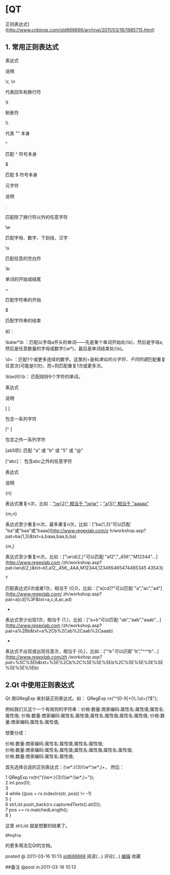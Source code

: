 #  [QT
正则表达式](http://www.cnblogs.com/sld666666/archive/2011/03/16/1985715.html)

## 1\. 常用正则表达式

表达式

说明

\r, \n

代表回车和换行符

\t

制表符

\\\

代表 "\" 本身

\^

匹配 ^ 符号本身

\$

匹配 $ 符号本身

元字符

说明

.

匹配除了换行符以外的任意字符

\w

匹配字母、数字、下划线、汉字

\s

匹配任意的空白符

\b

单词的开始或结尾

\~

匹配字符串的开始

$

匹配字符串的结束

如：

\ba\w*\b ：匹配以字母a开头的单词——先是某个单词开始处(\b)，然后是字母a,然后是任意数量的字母或数字(\w*)，最后是单词结束处(\b)。

\d+ ：匹配1个或更多连续的数字。这里的+是和*类似的元字符，不同的是*匹配重复任意次(可能是0次)，而+则匹配重复1次或更多次。

\b\w{6}\b： 匹配刚好6个字符的单词。

表达式

说明

[ ]

包含一系列字符

[^ ]

包含之外一系列字符

[ab5@]: 匹配 "a" 或 "b" 或 "5" 或 "@"

[^abc]： 包含abc之外的任意字符

[f-k]: f-k之间的任意字符

表达式

说明

{n}

表达式重复n次，比如：["\w{2}" 相当于
"\w\w"](http://www.regexlab.com/zh/workshop.asp?pat=\\w{2}&txt=ab+c6)；["a{5}"
相当于 "aaaaa"](http://www.regexlab.com/zh/workshop.asp?pat=a{5}&txt=bbaaaaaddee)

{m,n}

表达式至少重复m次，最多重复n次，比如：["ba{1,3}"可以匹配 "ba"或"baa"或"baaa](http://www.regexlab.com/z
h/workshop.asp?pat=ba{1,3}&txt=a,baaa,baa,b,ba)

{m,}

表达式至少重复m次，比如：["\w\d{2,}"可以匹配 "a12","_456","M12344"...](http://www.regexlab.com
/zh/workshop.asp?pat=\\w\\d{2,}&txt=b1,a12,_456,_4AA,M12344,123465465474465345
43543)

?

匹配表达式0次或者1次，相当于 {0,1}，比如：["a[cd]?"可以匹配 "a","ac","ad"](http://www.regexlab.com/
zh/workshop.asp?pat=a\[cd\]%3F&txt=a,c,d,ac,ad)

+

表达式至少出现1次，相当于 {1,}，比如：["a+b"可以匹配 "ab","aab","aaab"...](http://www.regexlab.com
/zh/workshop.asp?pat=a%2Bb&txt=a%2Cb%2Cab%2Caab%2Caaab)

*
表达式不出现或出现任意次，相当于 {0,}，比如：["\^*b"可以匹配 "b","^^^b"...](http://www.regexlab.com/zh
/workshop.asp?pat=%5C%5E*b&txt=%5E%2Cb%2C%5E%5E%5Eb%2C%5E%5E%5E%5E%5E%5E%5Eb)

## 2.Qt 中使用正则表达式

Qt 用QRegExp 来封装正则表达式。如： QRegExp rx("^[0-9]+(\\\\.\\\d+)?$");

例如我们又这个一个有规则的字符串：价格:数量:商家编码:属性名:属性值;属性名:属性值;
价格:数量:商家编码:属性名:属性值;属性名:属性值;属性名:属性值; 价格:数量:商家编码:属性名:属性值;

想要分成：

价格:数量:商家编码:属性名:属性值;属性名:属性值;  
价格:数量:商家编码:属性名:属性值;属性名:属性值;属性名:属性值;  
价格:数量:商家编码:属性名:属性值;

首先选择合适的正则表达式：(\w*:){3}(\w*:\w*;)+， 然后：

1 QRegExp rx(tr("(\\\w*:){3}(\\\w*:\\\w*;)+"));  
2 int pos(0);  
3  
4 while ((pos = rx.indexIn(str, pos)) != -1)  
5 {  
6 strList.push_back(rx.capturedTexts().at(0));  
7 pos += rx.matchedLength();  
8 }

这里 strList 就是想要的结果了。

    QRegExp

的更多用法见Qt的文档。

posted @ 2011-03-16 10:13 [sld666666](http://www.cnblogs.com/sld666666/)
阅读(...) 评论(...) [编辑](https://i.cnblogs.com/EditPosts.aspx?postid=1985715) 收藏

##备注 
 @post in:2011-03-16 10:13